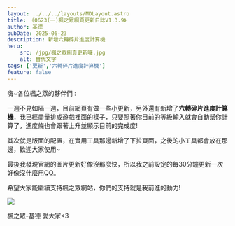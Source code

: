 ```yaml
---
layout: ../../../layouts/MDLayout.astro
title: 《0623(一)楓之眾網頁更新日誌V1.3.9》
author: 基德
pubDate: 2025-06-23
description: 新增六轉碎片進度計算機
hero: 
    src: /jpg/楓之眾網頁更新囉.jpg
    alt: 替代文字
tags: ['更新','六轉碎片進度計算機']
feature: false
---
```

嗨~各位楓之眾的夥伴們 :

一週不見如隔一週，目前網頁有做一些小更新，另外還有新增了**六轉碎片進度計算機**，我已經盡量排成遊戲裡面的樣子，只要照著你目前的等級輸入就會自動幫你計算了，進度條也會跟著上升並顯示目前的完成度!

其次就是版面的配置，在實用工具那邊新增了下拉頁面，之後的小工具都會放在那邊，歡迎大家使用~

最後我發現官網的圖片更新好像沒那麼快，所以我之前設定的每30分鐘更新一次好像沒什麼用QQ。

希望大家能繼續支持楓之眾網站，你們的支持就是我前進的動力!

![](/jpg/愛哭精靈.jpg)

楓之眾-基德 愛大家<3


